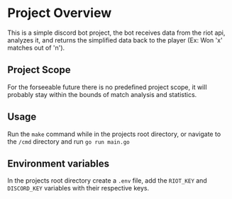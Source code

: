 # Project Overview

This is a simple discord bot project, the bot receives data from the riot api, analyzes it, and returns the simplified data back to the player (Ex: Won 'x' matches out of 'n'). 

## Project Scope 

For the forseeable future there is no predefined project scope, it will probably stay within the bounds of match analysis and statistics. 

## Usage

Run the `make` command while in the projects root directory, or navigate to the `/cmd` directory and run `go run main.go`

## Environment variables

In the projects root directory create a `.env` file, add the `RIOT_KEY` and `DISCORD_KEY` variables with their respective keys.

